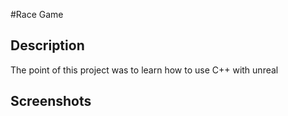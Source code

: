 #Race Game

## Description

The point of this project was to learn how to use C++ with unreal

## Screenshots
